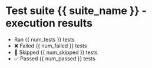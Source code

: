# Test suite {{ suite_name }} - execution results

- Ran {{ num_tests }} tests
- :x: Failed {{ num_failed }} tests
- :black_square_button: Skipped {{ num_skipped }} tests
- :white_check_mark: Passed {{ num_passed }} tests
